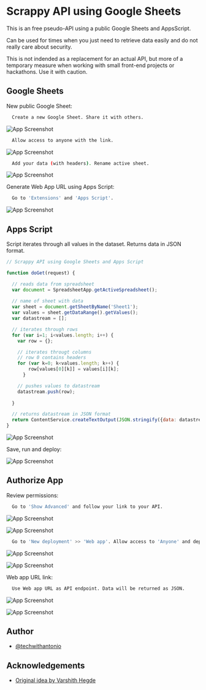 
# Scrappy API using Google Sheets

This is an free pseudo-API using a public Google Sheets and AppsScript.

Can be used for times when you just need to retrieve data easily and do not really care about security.

This is not indended as a replacement for an actual API, but more of a temporary measure when working with small front-end projects or hackathons. Use it with caution. 


## Google Sheets

New public Google Sheet:

```bash
  Create a new Google Sheet. Share it with others.
```

![App Screenshot](/screenshots/new_google_sheet.png)

```bash
  Allow access to anyone with the link.
```

![App Screenshot](/screenshots/anyone_with_the_link.png)

```bash
  Add your data (with headers). Rename active sheet.
```

![App Screenshot](/screenshots/add_data_rename_sheet.png)

Generate Web App URL using Apps Script:

```bash
  Go to 'Extensions' and 'Apps Script'.
```

![App Screenshot](/screenshots/extensions_appsscript.png)
## Apps Script

Script iterates through all values in the dataset. Returns data in JSON format.

```javascript
// Scrappy API using Google Sheets and Apps Script

function doGet(request) {

  // reads data from spreadsheet
  var document = SpreadsheetApp.getActiveSpreadsheet();
  
  // name of sheet with data
  var sheet = document.getSheetByName('Sheet1');
  var values = sheet.getDataRange().getValues();
  var datastream = [];

  // iterates through rows
  for (var i=1; i<values.length; i++) {
    var row = {};

    // iterates througt columns
    // row 0 contains headers
    for (var k=0; k<values.length; k++) {
        row[values[0][k]] = values[i][k];
      }

    // pushes values to datastream
    datastream.push(row);
    
  }

  // returns datastream in JSON format
  return ContentService.createTextOutput(JSON.stringify({data: datastream})).setMimeType(ContentService.MimeType.JSON)
}

```

![App Screenshot](/screenshots/apps_script.png)

Save, run and deploy:

![App Screenshot](/screenshots/save_run_deploy.png)

## Authorize App

Review permissions:

```bash
  Go to 'Show Advanced' and follow your link to your API.  
```

![App Screenshot](/screenshots/authorization_required.png)

![App Screenshot](/screenshots/unverified_app.png)

```bash
  Go to 'New deployment' >> 'Web app'. Allow access to 'Anyone' and deploy.
```

![App Screenshot](/screenshots/new_deployment.png)

![App Screenshot](/screenshots/new_deployment_anyone.png)

Web app URL link:

```bash
  Use Web app URL as API endpoint. Data will be returned as JSON.  
```

![App Screenshot](/screenshots/web_app_url.png)

![App Screenshot](/screenshots/json_data.png)
## Author

- [@techwithantonio](https://www.github.com/techwithantonio)


## Acknowledgements

 - [Original idea by Varshith Hegde](https://dev.to/varshithvhegde/easy-way-to-create-your-own-api-for-free-1mbc)

